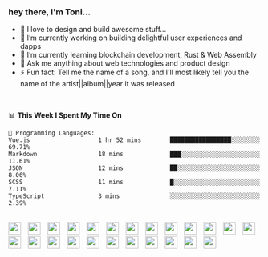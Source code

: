### hey there, I'm Toni... 
<!-- [<img align="right" width="50%" src="https://github-readme-stats.vercel.app/api?username=findtoni&show_icons=true&theme=radical&count_private=true">]
<img src="https://media.giphy.com/media/hvRJCLFzcasrR4ia7z/giphy.gif" width="10px">
(#) -->

- 💜 I love to design and build awesome stuff...
- 🔭 I’m currently working on building delightful user experiences and dapps 
- 🌱 I’m currently learning blockchain development, Rust & Web Assembly
- 💬 Ask me anything about web technologies and product design
- ⚡ Fun fact: Tell me the name of a song, and I'll most likely tell you the name of the artist||album||year it was released
<br />

<!--START_SECTION:waka-->
📊 **This Week I Spent My Time On** 

```text
💬 Programming Languages: 
Vue.js                   1 hr 52 mins        █████████████████░░░░░░░░   69.71% 
Markdown                 18 mins             ███░░░░░░░░░░░░░░░░░░░░░░   11.61% 
JSON                     12 mins             ██░░░░░░░░░░░░░░░░░░░░░░░   8.06% 
SCSS                     11 mins             █░░░░░░░░░░░░░░░░░░░░░░░░   7.11% 
TypeScript               3 mins              ░░░░░░░░░░░░░░░░░░░░░░░░░   2.39%

```


<!--END_SECTION:waka-->

<br />
  <div align="left">
    <img height="25" src="https://cdn.jsdelivr.net/gh/devicons/devicon/icons/vscode/vscode-original.svg" style="padding-right:10px;" />
    <img height="25" src="https://cdn.jsdelivr.net/gh/devicons/devicon/icons/vuejs/vuejs-original.svg" style="padding-right:10px;"/>
    <img height="25" src="https://cdn.jsdelivr.net/gh/devicons/devicon/icons/nuxtjs/nuxtjs-original.svg" style="padding-right:10px;"/>
    <img height="25" src="https://cdn.jsdelivr.net/gh/devicons/devicon/icons/javascript/javascript-original.svg" style="padding-right:10px;"/>
    <img height="25" src="https://cdn.jsdelivr.net/gh/devicons/devicon/icons/typescript/typescript-original.svg" style="padding-right:10px;"/>
    <img height="25" src="https://cdn.jsdelivr.net/gh/devicons/devicon/icons/graphql/graphql-plain.svg" style="padding-right:10px;"/>
    <img height="25" src="https://cdn.jsdelivr.net/gh/devicons/devicon/icons/nodejs/nodejs-original.svg" style="padding-right:10px;"/>
    <img height="25" src="https://cdn.jsdelivr.net/gh/devicons/devicon/icons/rust/rust-plain.svg" style="padding-right:10px;"/>
    <img height="25" src="https://cdn.jsdelivr.net/gh/devicons/devicon/icons/laravel/laravel-plain.svg" style="padding-right:10px;"/>
    <img height="25" src="https://cdn.jsdelivr.net/gh/devicons/devicon/icons/threejs/threejs-original-wordmark.svg" style="padding-right:10px;"/>
    <img height="25" src="https://cdn.jsdelivr.net/gh/devicons/devicon/icons/docker/docker-original.svg" style="padding-right:10px;"/>
    <img height="25" src="https://cdn.jsdelivr.net/gh/devicons/devicon/icons/digitalocean/digitalocean-original.svg" style="padding-right:10px;"/>
    <img height="25" src="https://cdn.jsdelivr.net/gh/devicons/devicon/icons/googlecloud/googlecloud-original.svg" style="padding-right:10px;"/>
    <img height="25" src="https://cdn.jsdelivr.net/gh/devicons/devicon/icons/circleci/circleci-plain.svg" style="padding-right:10px;"/>
    <img height="25" src="https://cdn.jsdelivr.net/gh/devicons/devicon/icons/mocha/mocha-plain.svg" style="padding-right:10px;"/>
    <img height="25" src="https://cdn.jsdelivr.net/gh/devicons/devicon/icons/storybook/storybook-original-wordmark.svg" style="padding-right:10px;"/>
    <img height="25" src="https://cdn.jsdelivr.net/gh/devicons/devicon/icons/jest/jest-plain.svg" style="padding-right:10px;"/>
    <img height="25" src="https://cdn.jsdelivr.net/gh/devicons/devicon/icons/couchdb/couchdb-original.svg" style="padding-right:10px;"/>
    <img height="25" src="https://cdn.jsdelivr.net/gh/devicons/devicon/icons/sass/sass-original.svg" style="padding-right:10px;"/>
    <img height="25" src="https://cdn.jsdelivr.net/gh/devicons/devicon/icons/css3/css3-original.svg" style="padding-right:10px;"/>
    <img height="25" src="https://cdn.jsdelivr.net/gh/devicons/devicon/icons/html5/html5-original.svg" style="padding-right:10px;"/>
    <img height="25" src="https://cdn.jsdelivr.net/gh/devicons/devicon/icons/tailwindcss/tailwindcss-original-wordmark.svg" style="padding-right:10px;"/>
    <img height="25" src="https://cdn.jsdelivr.net/gh/devicons/devicon/icons/figma/figma-original.svg" style="padding-right:10px;"/>
    <img height="25" src="https://cdn.jsdelivr.net/gh/devicons/devicon/icons/jira/jira-original.svg" style="padding-right:10px;"/>
  </p>
